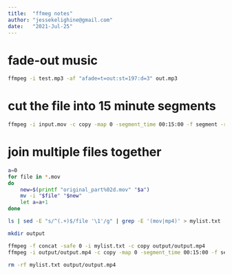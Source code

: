 ```yaml
---
title:  "ffmeg notes"
author: "jessekelighine@gmail.com"
date:   "2021-Jul-25"
---
```


# fade-out music

```sh
ffmpeg -i test.mp3 -af "afade=t=out:st=197:d=3" out.mp3
```

# cut the file into 15 minute segments

```sh
ffmpeg -i input.mov -c copy -map 0 -segment_time 00:15:00 -f segment -reset_timestamps 1 teil%02d.mov
```

# join multiple files together

```sh
a=0
for file in *.mov
do
	new=$(printf "original_part%02d.mov" "$a")
	mv -i "$file" "$new"
	let a=a+1
done

ls | sed -E "s/^(.+)$/file '\1'/g" | grep -E '(mov|mp4)' > mylist.txt

mkdir output

ffmpeg -f concat -safe 0 -i mylist.txt -c copy output/output.mp4
ffmpeg -i output/output.mp4 -c copy -map 0 -segment_time 00:15:00 -f segment -reset_timestamps 1 output/part%02d.mp4

rm -rf mylist.txt output/output.mp4
```
